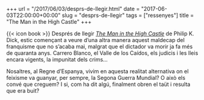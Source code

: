 +++
url = "/2017/06/03/desprs-de-llegir.html"
date = "2017-06-03T22:00:00+00:00"
slug = "desprs-de-llegir"
tags = ["ressenyes"]
title = "The Man in the High Castle"
+++

{{< icon book >}} Després de llegir [*The Man in the High Castle*](https://en.wikipedia.org/wiki/The_Man_in_the_High_Castle) de Philip K. Dick, estic començant a veure d’una altra manera aquest maldecap del franquisme que no s’acaba mai, malgrat que el dictador va morir ja fa més de quaranta anys. Carrero Blanco, el Valle de los Caídos, els judicis i les lleis encara vigents, la impunitat dels crims…

Nosaltres, al Regne d’Espanya, vivim en aquesta realitat alternativa on el feixisme va guanyar, per sempre, la Segona Guerra Mundial? O això els convé que creguem? I si, com ha dit algú, finalment obren el taüt i resulta que era buit?
